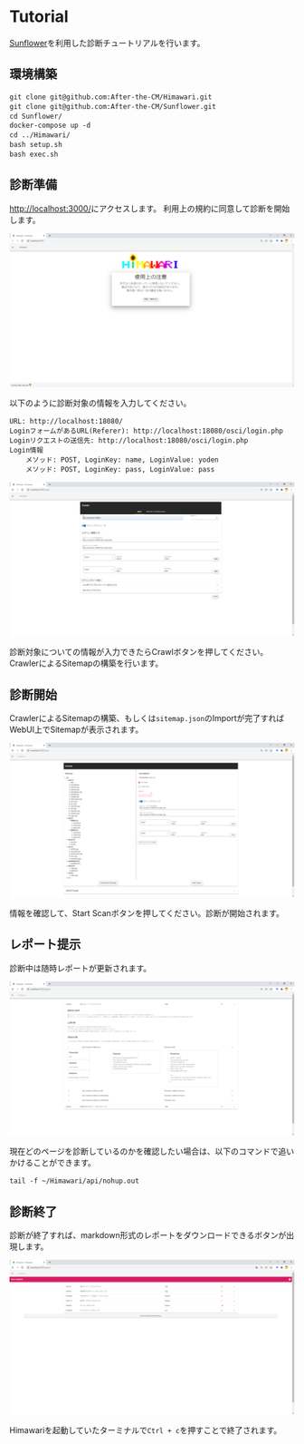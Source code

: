 # Tutorial

[Sunflower](https://github.com/After-the-CM/Sunflower)を利用した診断チュートリアルを行います。  

## 環境構築

```txt
git clone git@github.com:After-the-CM/Himawari.git
git clone git@github.com:After-the-CM/Sunflower.git
cd Sunflower/
docker-compose up -d
cd ../Himawari/
bash setup.sh
bash exec.sh
```

## 診断準備

<http://localhost:3000/>にアクセスします。
利用上の規約に同意して診断を開始します。  

![](./images/home.png)

以下のように診断対象の情報を入力してください。  

```txt
URL: http://localhost:18080/
LoginフォームがあるURL(Referer): http://localhost:18080/osci/login.php
Loginリクエストの送信先: http://localhost:18080/osci/login.php
Login情報
    メソッド: POST, LoginKey: name, LoginValue: yoden
    メソッド: POST, LoginKey: pass, LoginValue: pass
```

![](./images/crawl_setting.png)

診断対象についての情報が入力できたらCrawlボタンを押してください。  
CrawlerによるSitemapの構築を行います。  

## 診断開始

CrawlerによるSitemapの構築、もしくは`sitemap.json`のImportが完了すればWebUI上でSitemapが表示されます。  

![](./images/scan.png)

情報を確認して、Start Scanボタンを押してください。診断が開始されます。  

## レポート提示

診断中は随時レポートが更新されます。

![](./images/report.png)

現在どのページを診断しているのかを確認したい場合は、以下のコマンドで追いかけることができます。

```txt
tail -f ~/Himawari/api/nohup.out
```

## 診断終了

診断が終了すれば、markdown形式のレポートをダウンロードできるボタンが出現します。

![](./images/fin.png)

Himawariを起動していたターミナルで`Ctrl + c`を押すことで終了されます。  
